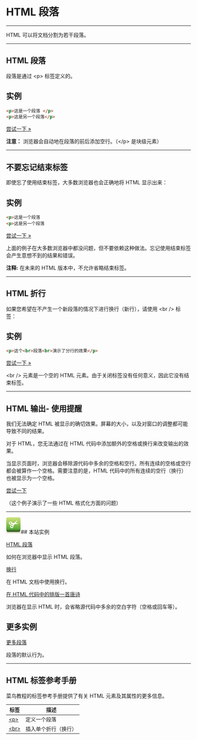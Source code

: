 # HTML 段落

--------

HTML 可以将文档分割为若干段落。

--------

## HTML 段落

段落是通过 &lt;p&gt; 标签定义的。

## 实例

```HTML
<p>这是一个段落 </p>
<p>这是另一个段落</p>
```

[尝试一下 »](http://www.runoob.com/try/try.php?filename=tryhtml_paragraphs1)

**注意：** 浏览器会自动地在段落的前后添加空行。（&lt;/p&gt; 是块级元素）

--------

## 不要忘记结束标签

即使忘了使用结束标签，大多数浏览器也会正确地将 HTML 显示出来：

## 实例

```HTML
<p>这是一个段落
<p>这是另一个段落
```

[尝试一下 »](http://www.runoob.com/try/try.php?filename=tryhtml_paragraphs0)

上面的例子在大多数浏览器中都没问题，但不要依赖这种做法。忘记使用结束标签会产生意想不到的结果和错误。

**注释:**  在未来的 HTML 版本中，不允许省略结束标签。

--------

## HTML 折行

如果您希望在不产生一个新段落的情况下进行换行（新行），请使用 &lt;br /&gt; 标签：

## 实例

```HTML
<p>这个<br>段落<br>演示了分行的效果</p>
```

[尝试一下 »](http://www.runoob.com/try/try.php?filename=tryhtml_paragraphs)

&lt;br /&gt; 元素是一个空的 HTML 元素。由于关闭标签没有任何意义，因此它没有结束标签。

--------

## HTML 输出- 使用提醒

我们无法确定 HTML 被显示的确切效果。屏幕的大小，以及对窗口的调整都可能导致不同的结果。

对于 HTML，您无法通过在 HTML 代码中添加额外的空格或换行来改变输出的效果。

当显示页面时，浏览器会移除源代码中多余的空格和空行。所有连续的空格或空行都会被算作一个空格。需要注意的是，HTML 代码中的所有连续的空行（换行）也被显示为一个空格。

[尝试一下](http://www.runoob.com/try/try.php?filename=tryhtml_poem)

（这个例子演示了一些 HTML 格式化方面的问题）

--------

![Examples](images/tryitimg.gif)## 本站实例

[HTML 段落](http://www.runoob.com/try/try.php?filename=tryhtml_paragraphs1)

 如何在浏览器中显示 HTML 段落。

[换行](http://www.runoob.com/try/try.php?filename=tryhtml_paragraphs)

 在 HTML 文档中使用换行。

[在 HTML 代码中的排版一首唐诗](http://www.runoob.com/try/try.php?filename=tryhtml_poem)

 浏览器在显示 HTML 时，会省略源代码中多余的空白字符（空格或回车等）。

## 更多实例

[更多段落](http://www.runoob.com/try/try.php?filename=tryhtml_paragraphs2)

 段落的默认行为。

--------

## HTML 标签参考手册

菜鸟教程的标签参考手册提供了有关 HTML 元素及其属性的更多信息。

| 标签 | 描述 |
| ---- | ---- |
| [&lt;p&gt;](http://www.runoob.com/tags/tag-p.html) | 定义一个段落 |
| [&lt;br&gt;](http://www.runoob.com/tags/tag-br.html) | 插入单个折行（换行） |
